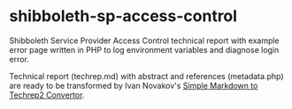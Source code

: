 shibboleth-sp-access-control
============================

Shibboleth Service Provider Access Control technical report with example error
page written in PHP to log environment variables and diagnose login error.

Technical report (techrep.md) with abstract and references (metadata.php) are
ready to be transformed by Ivan Novakov's [Simple Markdown to Techrep2
Convertor](https://github.com/ivan-novakov/php-markdown-to-techrep-converter).

